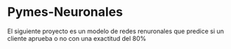 # Pymes-Neuronales

El siguiente proyecto es un modelo de redes renuronales que predice si un cliente aprueba o no con una exactitud del 80%
